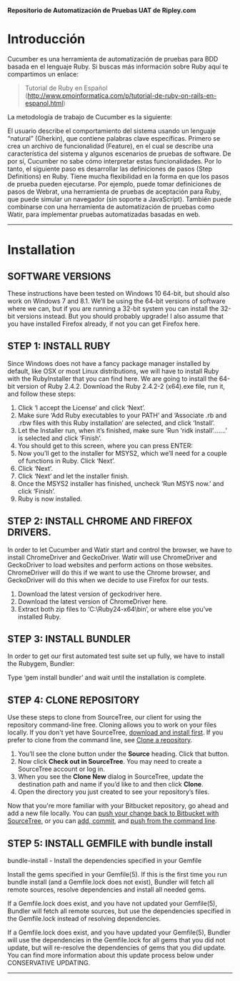 **Repositorio de Automatización de Pruebas UAT de Ripley.com**

# Introducción

Cucumber es una herramienta de automatización de pruebas para BDD basada en el lenguaje Ruby. Si buscas más información sobre Ruby aquí te compartimos un enlace:

> Tutorial de Ruby en Español (http://www.pmoinformatica.com/p/tutorial-de-ruby-on-rails-en-espanol.html)

La metodología de trabajo de Cucumber es la siguiente:

El usuario describe el comportamiento del sistema usando un lenguaje “natural” (Gherkin), que contiene palabras clave específicas.
Primero se crea un archivo de funcionalidad (Feature), en el cual se describe una característica del sistema y algunos escenarios de pruebas de software.
De por sí, Cucumber no sabe cómo interpretar estas funcionalidades. Por lo tanto, el siguiente paso es desarrollar las definiciones de pasos (Step Definitions) en Ruby.
Tiene mucha flexibilidad en la forma en que los pasos de prueba pueden ejecutarse. Por ejemplo, puede tomar definiciones de pasos de Webrat, una herramienta de pruebas de aceptación para Ruby, que puede simular un navegador (sin soporte a JavaScript).
También puede combinarse con una herramienta de automatización de pruebas como Watir, para implementar pruebas automatizadas basadas en web.

---

# Installation

## SOFTWARE VERSIONS
These instructions have been tested on Windows 10 64-bit, but should also work on Windows 7 and 8.1. We’ll be using the 64-bit versions of software where we can, but if you are running a 32-bit system you can install the 32-bit versions instead. But you should probably upgrade! I also assume that you have installed Firefox already, if not you can get Firefox here.

## STEP 1: INSTALL RUBY
Since Windows does not have a fancy package manager installed by default, like OSX or most Linux distributions, we will have to install Ruby with the RubyInstaller that you can find here. We are going to install the 64-bit version of Ruby 2.4.2. Download the Ruby 2.4.2-2 (x64).exe file, run it, and follow these steps:

1) Click ‘I accept the License’ and click ‘Next’.
2) Make sure ‘Add Ruby executables to your PATH’ and ‘Associate .rb and .rbw files with this Ruby installation’ are selected, and click ‘Install’.
3) Let the Installer run, when it’s finished, make sure ‘Run ‘ridk install’…….’ is selected and click ‘Finish’.
4) You should get to this screen, where you can press ENTER:
5) Now you’ll get to the installer for MSYS2, which we’ll need for a couple of functions in Ruby. Click ‘Next’.
6) Click ‘Next’.
7) Click ‘Next’ and let the installer finish.
8) Once the MSYS2 installer has finished, uncheck ‘Run MSYS now.’ and click ‘Finish’.
9) Ruby is now installed.

## STEP 2: INSTALL CHROME AND FIREFOX DRIVERS.
In order to let Cucumber and Watir start and control the browser, we have to install ChromeDriver and GeckoDriver. Watir will use ChromeDriver and GeckoDriver to load websites and perform actions on those websites. ChromeDriver will do this if we want to use the Chrome browser, and GeckoDriver will do this when we decide to use Firefox for our tests.

1) Download the latest version of geckodriver here.
2) Download the latest version of ChromeDriver here.
3) Extract both zip files to ‘C:\Ruby24-x64\bin’, or where else you’ve installed Ruby.

## STEP 3: INSTALL BUNDLER
In order to get our first automated test suite set up fully, we have to install the Rubygem, Bundler:

 Type ‘gem install bundler’ and wait until the installation is complete. 

## STEP 4: CLONE REPOSITORY

Use these steps to clone from SourceTree, our client for using the repository command-line free. Cloning allows you to work on your files locally. If you don't yet have SourceTree, [download and install first](https://www.sourcetreeapp.com/). If you prefer to clone from the command line, see [Clone a repository](https://confluence.atlassian.com/x/4whODQ).

1. You’ll see the clone button under the **Source** heading. Click that button.
2. Now click **Check out in SourceTree**. You may need to create a SourceTree account or log in.
3. When you see the **Clone New** dialog in SourceTree, update the destination path and name if you’d like to and then click **Clone**.
4. Open the directory you just created to see your repository’s files.

Now that you're more familiar with your Bitbucket repository, go ahead and add a new file locally. You can [push your change back to Bitbucket with SourceTree](https://confluence.atlassian.com/x/iqyBMg), or you can [add, commit,](https://confluence.atlassian.com/x/8QhODQ) and [push from the command line](https://confluence.atlassian.com/x/NQ0zDQ).

## STEP 5: INSTALL GEMFILE with bundle install

bundle-install - Install the dependencies specified in your Gemfile

Install the gems specified in your Gemfile(5). If this is the first time you run bundle install (and a Gemfile.lock does not exist), Bundler will fetch all remote sources, resolve dependencies and install all needed gems.

If a Gemfile.lock does exist, and you have not updated your Gemfile(5), Bundler will fetch all remote sources, but use the dependencies specified in the Gemfile.lock instead of resolving dependencies.

If a Gemfile.lock does exist, and you have updated your Gemfile(5), Bundler will use the dependencies in the Gemfile.lock for all gems that you did not update, but will re-resolve the dependencies of gems that you did update. You can find more information about this update process below under CONSERVATIVE UPDATING.


---